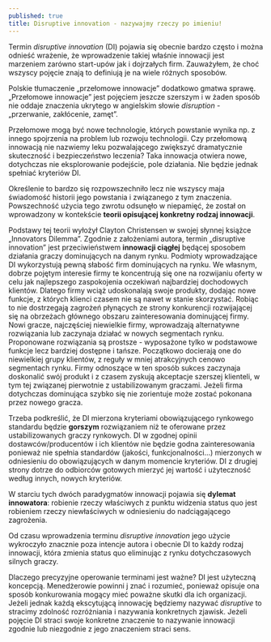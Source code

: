 ```yaml
---
published: true
title: Disruptive innovation - nazywajmy rzeczy po imieniu!
---
```



Termin _disruptive innovation_ (DI) pojawia się obecnie bardzo często i można odnieść wrażenie, że wprowadzenie takiej właśnie innowacji jest marzeniem zarówno start-upów jak i dojrzałych firm.
Zauważyłem, że choć wszyscy pojęcie znają to definiują je na wiele różnych sposobów.

Polskie tłumaczenie „przełomowe innowacje” dodatkowo gmatwa sprawę. „Przełomowe innowacje” jest pojęciem jeszcze szerszym i w żaden sposób nie oddaje znaczenia ukrytego w angielskim słowie _disruption_ - „przerwanie, zakłócenie, zamęt”. 

Przełomowe mogą być nowe technologie, których powstanie wynika np. z innego spojrzenia na problem lub rozwoju technologii. Czy przełomową innowacją nie nazwiemy leku pozwalającego zwiększyć dramatycznie skuteczność i bezpieczeństwo leczenia? 
Taka innowacja otwiera nowe, dotychczas nie eksplorowanie podejście, pole działania. Nie będzie jednak spełniać kryteriów DI. 

Określenie to bardzo się rozpowszechniło lecz nie wszyscy maja świadomość historii jego powstania i związanego z tym znaczenia. Powszechność użycia tego zwrotu odsunęło w niepamięć, że został on wprowadzony w kontekście **teorii opisującej konkretny rodzaj innowacji**. 

Podstawy tej teorii wyłożył Clayton Christensen w swojej słynnej książce „Innovators Dilemma”.
Zgodnie z założeniami autora, termin „disruptive innovation” jest przeciwieństwem **innowacji ciągłej** będącej sposobem działania graczy dominujących na danym rynku. Podmioty wprowadzające DI wykorzystują pewną słabość firm dominujących na rynku. 
We własnym, dobrze pojętym interesie firmy te koncentrują się one na rozwijaniu oferty w celu jak najlepszego zaspokojenia oczekiwań najbardziej dochodowych klientów. Dlatego  firmy wciąż udoskonalają swoje produkty, dodając nowe funkcje, z których klienci czasem nie są nawet w stanie skorzystać. Robiąc to nie dostrzegają zagrożeń płynących ze strony konkurencji rozwijającej się na obrzeżach głównego obszaru zainteresowania dominującej firmy.  Nowi gracze, najczęściej niewielkie firmy, wprowadzają alternatywne rozwiązania lub zaczynaja działać w nowych segmentach rynku. Proponowane rozwiązania są prostsze - wyposażone  tylko w podstawowe funkcje lecz bardziej dostępne i tańsze. Początkowo docierają one do niewielkiej grupy klientów, z reguły w mniej atrakcyjnych cenowo segmentach rynku. 
Firmy odnoszące w ten sposób sukces zaczynaja doskonalić swój produkt i z czasem zyskują akceptacje szerszej klienteli, w tym tej związanej pierwotnie z ustabilizowanym graczami. Jeżeli firma dotychczas dominująca szybko się nie zorientuje może zostać pokonana przez nowego gracza.

Trzeba podkreślić, że DI mierzona kryteriami obowiązującego rynkowego standardu będzie **gorszym** rozwiązaniem niż te oferowane przez ustabilizowanych graczy rynkowych. DI w zgodnej opinii dostawców/producentów i ich klientów nie będzie godna zainteresowania ponieważ nie spełnia standardów (jakości, funkcjonalności...) mierzonych w odniesieniu do obowiązujących w danym momencie kryteriów. DI z drugiej strony dotrze do odbiorców gotowych mierzyć jej wartość i użyteczność według innych, nowych kryteriów. 

W starciu tych dwóch paradygmatów innowacji pojawia się **dylemat innowatora**: robienie rzeczy właściwych z punktu widzenia status quo jest robieniem rzeczy niewłaściwych w odniesieniu do nadciągającego zagrożenia. 

Od czasu wprowadzenia terminu _disruptive innovation_ jego użycie  wykroczyło znacznie poza intencje autora i obecnie DI to każdy rodzaj innowacji, która zmienia status quo eliminując z rynku dotychczasowych silnych graczy.  

Dlaczego precyzyjne operowanie terminami jest ważne? DI jest użyteczną koncepcją. Menedżerowie powinni j znać i rozumieć, ponieważ opisuje ona sposób konkurowania mogący mieć poważne skutki dla ich organizacji. Jeżeli jednak każdą ekscytującą innowację będziemy nazywać _disruptive_ to stracimy zdolność rozróżniania i nazywania konkretnych zjawisk. Jeżeli pojęcie DI straci swoje konkretne znaczenie to nazywanie innowacji zgodnie lub niezgodnie z jego znaczeniem straci sens.
